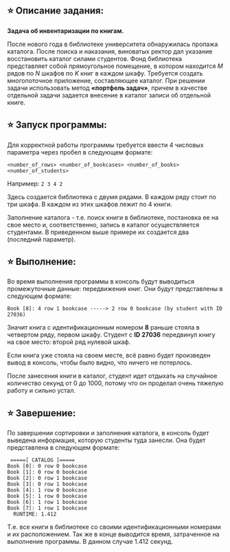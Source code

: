 ## ⭐ Описание задания:
**Задача об инвентаризации по книгам.** 

После нового года в библиотеке
университета обнаружилась пропажа каталога. После поиска и наказания,
виноватых ректор дал указание восстановить каталог силами студентов.
Фонд библиотека представляет собой прямоугольное помещение, в котором
находится _M_ рядов по _N_ шкафов по _K_ книг в каждом шкафу. Требуется
создать многопоточное приложение, составляющее каталог. При решении
задачи использовать метод **«портфель задач»**, причем в качестве отдельной
задачи задается внесение в каталог записи об отдельной книге.

## ⭐ Запуск программы:
Для корректной работы программы требуется ввести 4 числовых параметра
через пробел в следующем формате: 

`<number_of_rows> <number_of_bookcases> <number_of_books> <number_of_students>`

Например: `2 3 4 2`

Здесь создается библиотека с двумя рядами. В каждом ряду стоит по три шкафа.
В каждом из этих шкафов лежит по 4 книги.

Заполнение каталога - т.е. поиск книги в библиотеке, 
постановка ее на свое место и, соответственно, запись в каталог осуществляется студентами.
В приведенном выше примере их создается два (последний параметр).

## ⭐ Выполнение:
Во время выполнения программы в консоль будут выводиться промежуточные 
данные: передвижения книг.
Они будут представлены в следующем формате:

`Book [8]: 4 row 1 bookcase -----> 2 row 0 bookcase (by student with ID 27036)`

Значит книга с идентификационным номером **8** раньше стояла в четвертом ряду, первом шкафу.
Студент с **ID 27036** передвинул книгу на свое место: второй ряд нулевой шкаф.

Если книга уже стояла на своем месте, всё равно будет произведен вывод в консоль,
чтобы было видно, что ничего не потерлось.

После занесения книги в каталог, студент идет отдыхать на случайное количество секунд
от 0 до 1000, потому что он проделал очень тяжелую работу и сильно устал.

## ⭐ Завершение:
 По завершении сортировки и заполнения каталога, в консоль будет выведена информация,
 которую студенты туда занесли. Она будет представлена в следующем формате:
 
```
 =====[ CATALOG ]=====
Book [0]: 0 row 0 bookcase
Book [1]: 0 row 0 bookcase
Book [2]: 0 row 1 bookcase
Book [3]: 0 row 1 bookcase
Book [4]: 1 row 0 bookcase
Book [5]: 1 row 0 bookcase
Book [6]: 1 row 1 bookcase
Book [7]: 1 row 1 bookcase
  RUNTIME: 1.412
```

Т.е. все книги в библиотеке со своими идентификационными номерами и их расположением.
Так же в конце выводится время, затраченное на выполнение программы.
В данном случае 1.412 секунд.

